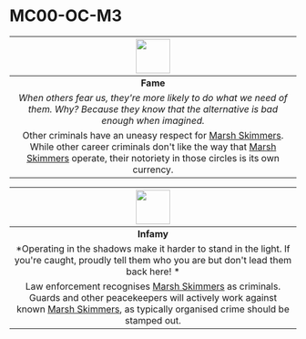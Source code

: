 # MC00-OC-M3

| <img src="../../../images/card-icons/marsh-skimmers.png" height="60" /> |
|:---:|
| **Fame** |
| *When others fear us, they're more likely to do what we need of them. Why? Because they know that the alternative is bad enough when imagined.* |
| Other criminals have an uneasy respect for [Marsh Skimmers](../../organisations/marsh-skimmers.md). While other career criminals don't like the way that [Marsh Skimmers](../../organisations/marsh-skimmers.md) operate, their notoriety in those circles is its own currency. |

| <img src="../../../images/card-icons/marsh-skimmers.png" height="60" /> |
|:---:|
| **Infamy** |
| *Operating in the shadows make it harder to stand in the light. If you're caught, proudly tell them who you are but don't lead them back here! * |
| Law enforcement recognises [Marsh Skimmers](../../organisations/marsh-skimmers.md) as criminals. Guards and other peacekeepers will actively work against known [Marsh Skimmers](../../organisations/marsh-skimmers.md), as typically organised crime should be stamped out. |
